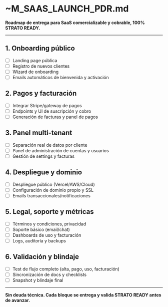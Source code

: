 <!--
STRATO MODULE HEADER
{
  "module": "SAAS_LAUNCH_PDR",
  "objective": "Roadmap de entrega para lanzar un SaaS comercializable y cobrable sobre el stack STRATO READY, sin deuda técnica.",
  "paths": [
    "~M_SAAS_LAUNCH_PDR.md"
  ],
  "status": "en progreso",
  "avance": "20%",
  "last_synced": "2025-06-27",
  "last_validated": "2025-06-27",
  "responsible": "José + IA STRATO"
}
-->
# ~M_SAAS_LAUNCH_PDR.md

**Roadmap de entrega para SaaS comercializable y cobrable, 100% STRATO READY.**

---

## 1. Onboarding público
- [ ] Landing page pública
- [ ] Registro de nuevos clientes
- [ ] Wizard de onboarding
- [ ] Emails automáticos de bienvenida y activación

## 2. Pagos y facturación
- [ ] Integrar Stripe/gateway de pagos
- [ ] Endpoints y UI de suscripción y cobro
- [ ] Generación de facturas y panel de pagos

## 3. Panel multi-tenant
- [ ] Separación real de datos por cliente
- [ ] Panel de administración de cuentas y usuarios
- [ ] Gestión de settings y facturas

## 4. Despliegue y dominio
- [ ] Despliegue público (Vercel/AWS/Cloud)
- [ ] Configuración de dominio propio y SSL
- [ ] Emails transaccionales/notificaciones

## 5. Legal, soporte y métricas
- [ ] Términos y condiciones, privacidad
- [ ] Soporte básico (email/chat)
- [ ] Dashboards de uso y facturación
- [ ] Logs, auditoría y backups

## 6. Validación y blindaje
- [ ] Test de flujo completo (alta, pago, uso, facturación)
- [ ] Sincronización de docs y checklists
- [ ] Snapshot y blindaje final

---

**Sin deuda técnica. Cada bloque se entrega y valida STRATO READY antes de avanzar.** 